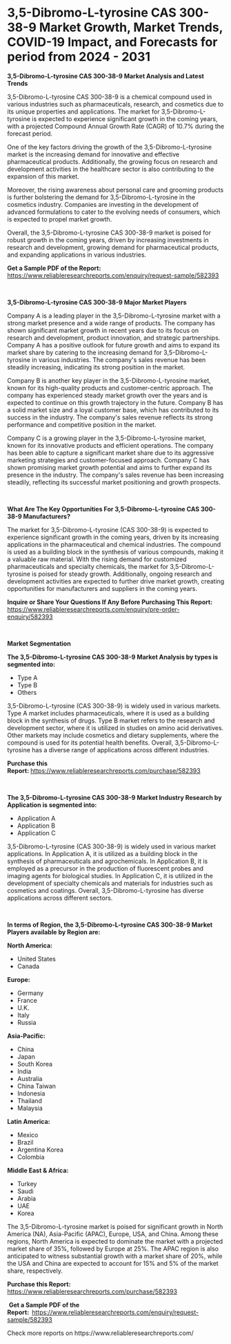 <p><h1>3,5-Dibromo-L-tyrosine CAS 300-38-9 Market Growth, Market Trends, COVID-19 Impact, and Forecasts for period from 2024 - 2031</h1></p><p><strong>3,5-Dibromo-L-tyrosine CAS 300-38-9 Market Analysis and Latest Trends</strong></p>
<p><p>3,5-Dibromo-L-tyrosine CAS 300-38-9 is a chemical compound used in various industries such as pharmaceuticals, research, and cosmetics due to its unique properties and applications. The market for 3,5-Dibromo-L-tyrosine is expected to experience significant growth in the coming years, with a projected Compound Annual Growth Rate (CAGR) of 10.7% during the forecast period.</p><p>One of the key factors driving the growth of the 3,5-Dibromo-L-tyrosine market is the increasing demand for innovative and effective pharmaceutical products. Additionally, the growing focus on research and development activities in the healthcare sector is also contributing to the expansion of this market.</p><p>Moreover, the rising awareness about personal care and grooming products is further bolstering the demand for 3,5-Dibromo-L-tyrosine in the cosmetics industry. Companies are investing in the development of advanced formulations to cater to the evolving needs of consumers, which is expected to propel market growth.</p><p>Overall, the 3,5-Dibromo-L-tyrosine CAS 300-38-9 market is poised for robust growth in the coming years, driven by increasing investments in research and development, growing demand for pharmaceutical products, and expanding applications in various industries.</p></p>
<p><strong>Get a Sample PDF of the Report:&nbsp;</strong> <a href="https://www.reliableresearchreports.com/enquiry/request-sample/582393">https://www.reliableresearchreports.com/enquiry/request-sample/582393</a></p>
<p>&nbsp;</p>
<p><strong>3,5-Dibromo-L-tyrosine CAS 300-38-9 Major Market Players</strong></p>
<p><p>Company A is a leading player in the 3,5-Dibromo-L-tyrosine market with a strong market presence and a wide range of products. The company has shown significant market growth in recent years due to its focus on research and development, product innovation, and strategic partnerships. Company A has a positive outlook for future growth and aims to expand its market share by catering to the increasing demand for 3,5-Dibromo-L-tyrosine in various industries. The company's sales revenue has been steadily increasing, indicating its strong position in the market.</p><p>Company B is another key player in the 3,5-Dibromo-L-tyrosine market, known for its high-quality products and customer-centric approach. The company has experienced steady market growth over the years and is expected to continue on this growth trajectory in the future. Company B has a solid market size and a loyal customer base, which has contributed to its success in the industry. The company's sales revenue reflects its strong performance and competitive position in the market.</p><p>Company C is a growing player in the 3,5-Dibromo-L-tyrosine market, known for its innovative products and efficient operations. The company has been able to capture a significant market share due to its aggressive marketing strategies and customer-focused approach. Company C has shown promising market growth potential and aims to further expand its presence in the industry. The company's sales revenue has been increasing steadily, reflecting its successful market positioning and growth prospects.</p></p>
<p>&nbsp;</p>
<p><strong>What Are The Key Opportunities For 3,5-Dibromo-L-tyrosine CAS 300-38-9 Manufacturers?</strong></p>
<p><p>The market for 3,5-Dibromo-L-tyrosine (CAS 300-38-9) is expected to experience significant growth in the coming years, driven by its increasing applications in the pharmaceutical and chemical industries. The compound is used as a building block in the synthesis of various compounds, making it a valuable raw material. With the rising demand for customized pharmaceuticals and specialty chemicals, the market for 3,5-Dibromo-L-tyrosine is poised for steady growth. Additionally, ongoing research and development activities are expected to further drive market growth, creating opportunities for manufacturers and suppliers in the coming years.</p></p>
<p><strong>Inquire or Share Your Questions If Any Before Purchasing This Report:</strong> <a href="https://www.reliableresearchreports.com/enquiry/pre-order-enquiry/582393">https://www.reliableresearchreports.com/enquiry/pre-order-enquiry/582393</a></p>
<p>&nbsp;</p>
<p><strong>Market Segmentation</strong></p>
<p><strong>The 3,5-Dibromo-L-tyrosine CAS 300-38-9 Market Analysis by types is segmented into:</strong></p>
<p><ul><li>Type A</li><li>Type B</li><li>Others</li></ul></p>
<p><p>3,5-Dibromo-L-tyrosine (CAS 300-38-9) is widely used in various markets. Type A market includes pharmaceuticals, where it is used as a building block in the synthesis of drugs. Type B market refers to the research and development sector, where it is utilized in studies on amino acid derivatives. Other markets may include cosmetics and dietary supplements, where the compound is used for its potential health benefits. Overall, 3,5-Dibromo-L-tyrosine has a diverse range of applications across different industries.</p></p>
<p><strong>Purchase this Report:&nbsp;</strong><a href="https://www.reliableresearchreports.com/purchase/582393">https://www.reliableresearchreports.com/purchase/582393</a></p>
<p>&nbsp;</p>
<p><strong>The 3,5-Dibromo-L-tyrosine CAS 300-38-9 Market Industry Research by Application is segmented into:</strong></p>
<p><ul><li>Application A</li><li>Application B</li><li>Application C</li></ul></p>
<p><p>3,5-Dibromo-L-tyrosine (CAS 300-38-9) is widely used in various market applications. In Application A, it is utilized as a building block in the synthesis of pharmaceuticals and agrochemicals. In Application B, it is employed as a precursor in the production of fluorescent probes and imaging agents for biological studies. In Application C, it is utilized in the development of specialty chemicals and materials for industries such as cosmetics and coatings. Overall, 3,5-Dibromo-L-tyrosine has diverse applications across different sectors.</p></p>
<p>&nbsp;</p>
<p><strong>In terms of Region, the 3,5-Dibromo-L-tyrosine CAS 300-38-9 Market Players available by Region are:</strong></p>
<p>
    <p> <strong> North America: </strong>
        <ul>
            <li>United States</li>
            <li>Canada</li>
        </ul>
        </p> 
    <p> <strong> Europe: </strong>
        <ul>
            <li>Germany</li>
            <li>France</li>
            <li>U.K.</li>
            <li>Italy</li>
            <li>Russia</li>
        </ul>
        </p> 
    <p> <strong> Asia-Pacific: </strong>
        <ul>
            <li>China</li>
            <li>Japan</li>
            <li>South Korea</li>
            <li>India</li>
            <li>Australia</li>
            <li>China Taiwan</li>
            <li>Indonesia</li>
            <li>Thailand</li>
            <li>Malaysia</li>
        </ul>
        </p> 
    <p> <strong> Latin America: </strong>
        <ul>
            <li>Mexico</li>
            <li>Brazil</li>
            <li>Argentina Korea</li>
            <li>Colombia</li>
        </ul>
        </p> 
    <p> <strong> Middle East & Africa: </strong>
        <ul>
            <li>Turkey</li>
            <li>Saudi</li>
            <li>Arabia</li>
            <li>UAE</li>
            <li>Korea</li>
        </ul>
    </p>
    </p>
<p><p>The 3,5-Dibromo-L-tyrosine market is poised for significant growth in North America (NA), Asia-Pacific (APAC), Europe, USA, and China. Among these regions, North America is expected to dominate the market with a projected market share of 35%, followed by Europe at 25%. The APAC region is also anticipated to witness substantial growth with a market share of 20%, while the USA and China are expected to account for 15% and 5% of the market share, respectively.</p></p>
<p><strong>Purchase this Report: </strong><a href="https://www.reliableresearchreports.com/purchase/582393">https://www.reliableresearchreports.com/purchase/582393</a></p>
<p>&nbsp;<strong>Get a Sample PDF of the Report:&nbsp;&nbsp;</strong><a href="https://www.reliableresearchreports.com/enquiry/request-sample/582393">https://www.reliableresearchreports.com/enquiry/request-sample/582393</a></p>
<p><strong></strong></p>
<p>Check more reports on https://www.reliableresearchreports.com/</p>